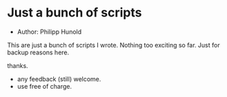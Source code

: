 Just a bunch of scripts
=======================

* Author: Philipp Hunold

This are just a bunch of scripts I wrote.
Nothing too exciting so far. Just for backup reasons here.

thanks.

* any feedback (still) welcome.
* use free of charge.

